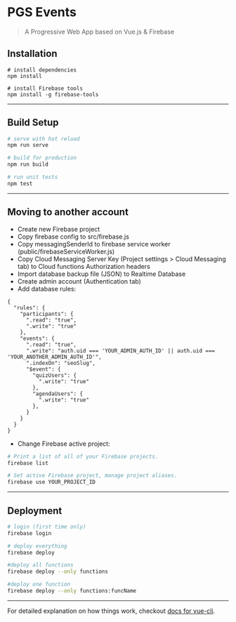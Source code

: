# PGS Events

> A Progressive Web App based on Vue.js & Firebase

## Installation

```
# install dependencies
npm install

# install Firebase tools
npm install -g firebase-tools
```

---

## Build Setup

```bash
# serve with hot reload
npm run serve

# build for production
npm run build

# run unit tests
npm test
```

---

## Moving to another account

- Create new Firebase project
- Copy firebase config to src/firebase.js
- Copy messagingSenderId to firebase service worker (public/firebaseServiceWorker.js)
- Copy Cloud Messaging Server Key (Project settings > Cloud Messaging tab) to Cloud functions Authorization headers
- Import database backup file (JSON) to Realtime Database
- Create admin account (Authentication tab)
- Add database rules:

```
{
  "rules": {
	"participants": {
      ".read": "true",
      ".write": "true"
    },
    "events": {
      ".read": "true",
      ".write": "auth.uid === 'YOUR_ADMIN_AUTH_ID' || auth.uid === 'YOUR_ANOTHER_ADMIN_AUTH_ID'",
      ".indexOn": "seoSlug",
      "$event": {
        "quizUsers": {
          ".write": "true"
        },
        "agendaUsers": {
          ".write": "true"
        },
      }
    }
  }
}
```

- Change Firebase active project:

```bash
# Print a list of all of your Firebase projects.
firebase list

# Set active Firebase project, manage project aliases.
firebase use YOUR_PROJECT_ID
```

---

## Deployment

```bash
# login (first time only)
firebase login

# deploy everything
firebase deploy

#deploy all functions
firebase deploy --only functions

#deploy one function
firebase deploy --only functions:funcName
```

---

For detailed explanation on how things work, checkout [docs for vue-cli](https://cli.vuejs.org/).
